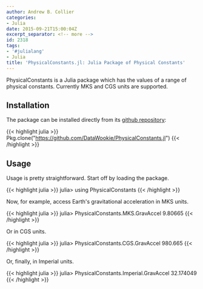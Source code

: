 ```yaml
---
author: Andrew B. Collier
categories:
- Julia
date: 2015-09-21T15:00:04Z
excerpt_separator: <!-- more -->
id: 2318
tags:
- '#julialang'
- Julia
title: 'PhysicalConstants.jl: Julia Package of Physical Constants'
---
```


PhysicalConstants is a Julia package which has the values of a range of physical constants. Currently MKS and CGS units are supported.

<!--more-->

## Installation

The package can be installed directly from its [github repository](https://github.com/DataWookie/PhysicalConstants.jl):

{{< highlight julia >}}
Pkg.clone("https://github.com/DataWookie/PhysicalConstants.jl")
{{< /highlight >}}

## Usage

Usage is pretty straightforward. Start off by loading the package.

{{< highlight julia >}}
julia> using PhysicalConstants
{{< /highlight >}}

Now, for example, access Earth's gravitational acceleration in MKS units.

{{< highlight julia >}}
julia> PhysicalConstants.MKS.GravAccel
9.80665
{{< /highlight >}}
  
Or in CGS units.

{{< highlight julia >}}
julia> PhysicalConstants.CGS.GravAccel
980.665
{{< /highlight >}}
  
Or, finally, in Imperial units.

{{< highlight julia >}}
julia> PhysicalConstants.Imperial.GravAccel
32.174049
{{< /highlight >}}
